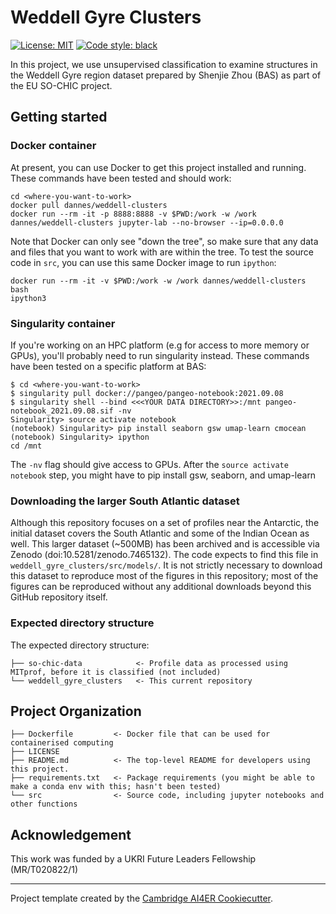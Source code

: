 # Weddell Gyre Clusters

 [![License: MIT](https://img.shields.io/badge/License-MIT-blue.svg)](https://opensource.org/licenses/MIT)
 <a href="https://github.com/psf/black"><img alt="Code style: black" src="https://img.shields.io/badge/code%20style-black-000000.svg"></a>
 
 In this project, we use unsupervised classification to examine structures in the Weddell Gyre region dataset prepared by Shenjie Zhou (BAS) as part of the EU SO-CHIC project. 

## Getting started

### Docker container
At present, you can use Docker to get this project installed and running. These commands have been tested and should work:
```
cd <where-you-want-to-work>
docker pull dannes/weddell-clusters
docker run --rm -it -p 8888:8888 -v $PWD:/work -w /work dannes/weddell-clusters jupyter-lab --no-browser --ip=0.0.0.0
```
Note that Docker can only see "down the tree", so make sure that any data and files that you want to work with are within the tree. To test the source code in `src`, you can use this same Docker image to run `ipython`:
```
docker run --rm -it -v $PWD:/work -w /work dannes/weddell-clusters bash
ipython3
```

### Singularity container
If you're working on an HPC platform (e.g for access to more memory or GPUs), you'll probably need to run singularity instead. These commands have been tested on a specific platform at BAS:
```
$ cd <where-you-want-to-work>
$ singularity pull docker://pangeo/pangeo-notebook:2021.09.08
$ singularity shell --bind <<<YOUR DATA DIRECTORY>>:/mnt pangeo-notebook_2021.09.08.sif -nv 
Singularity> source activate notebook
(notebook) Singularity> pip install seaborn gsw umap-learn cmocean
(notebook) Singularity> ipython
cd /mnt
```
The `-nv` flag should give access to GPUs. After the `source activate notebook` step, you might have to pip install gsw, seaborn, and umap-learn

### Downloading the larger South Atlantic dataset

Although this repository focuses on a set of profiles near the Antarctic, the initial dataset covers the South Atlantic and some of the Indian Ocean as well. This larger dataset (~500MB) has been archived and is accessible via Zenodo (doi:10.5281/zenodo.7465132). The code expects to find this file in `weddell_gyre_clusters/src/models/`. It is not strictly necessary to download this dataset to reproduce most of the figures in this repository; most of the figures can be reproduced without any additional downloads beyond this GitHub repository itself.

### Expected directory structure

The expected directory structure:
```
├── so-chic-data            <- Profile data as processed using MITprof, before it is classified (not included)
└── weddell_gyre_clusters   <- This current repository
```

## Project Organization
```
├── Dockerfile         <- Docker file that can be used for containerised computing
├── LICENSE
├── README.md          <- The top-level README for developers using this project.
├── requirements.txt   <- Package requirements (you might be able to make a conda env with this; hasn't been tested)
└── src                <- Source code, including jupyter notebooks and other functions
```

## Acknowledgement

This work was funded by a UKRI Future Leaders Fellowship (MR/T020822/1)

---

Project template created by the [Cambridge AI4ER Cookiecutter](https://github.com/ai4er-cdt/ai4er-cookiecutter).

